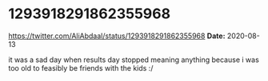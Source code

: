 # 1293918291862355968
https://twitter.com/AliAbdaal/status/1293918291862355968
**Date:** 2020-08-13

it was a sad day when results day stopped meaning anything because i was too old to feasibly be friends with the kids :/
